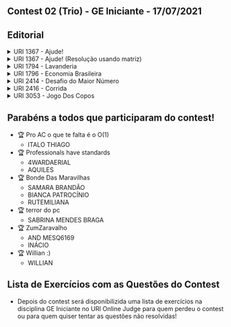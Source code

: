 ## Contest 02 (Trio) - GE Iniciante - 17/07/2021

## Editorial

<details>
    <summary> URI 1367 - Ajude! </summary>
<div markdown=1>

    Maratona de Programacao da SBC, Warm-Up 

```cpp
#include <bits/stdc++.h>

using namespace std;

int main(){
    int n;

    cin >> n;

    while (n != 0)
    {
        vector<int> incorreta(26), correta(26);
        char id;
        int t, acertos = 0, tempo = 0;
        string s;
        for (int i = 0; i < n; i++){
            cin >> id >> t >> s;

            if (s == "correct" and correta[id - 'A'] == 0)
                correta[id - 'A'] = t;
            if (s == "incorrect" and correta[id - 'A'] == 0)
                incorreta[id - 'A'] += 20;
        }
        for (int i = 0; i < 26; i++){
            if (correta[i] != 0){
                acertos++;
                tempo += correta[i] + incorreta[i];
            }
        }
        cout << acertos << " " << tempo << endl;
        cin >> n;
    }

    return 0;    
}
``` 

</div>
</details>

<details>
    <summary> URI 1367 - Ajude! (Resolução usando matriz) </summary>
<div markdown=1>

    Maratona de Programacao da SBC, Warm-Up 

```cpp
#include <bits/stdc++.h>

using namespace std;

int main()
{
    int n;

    cin >> n;

    while (n != 0)
    {
        vector<vector<int>> matriz(26, vector<int>(2));
        char id;
        int t, acertos = 0, tempo = 0;
        string s;
        for (int i = 0; i < n; i++)
        {
            cin >> id >> t >> s;

            if (s == "correct" and matriz[id - 'A'][0] == 0)
                matriz[id - 'A'][0] = t;
            if (s == "incorrect" and matriz[id - 'A'][0] == 0)
                matriz[id - 'A'][1] += 20;
        }
        for (int i = 0; i < 26; i++)
        {
            if (matriz[i][0] != 0)
            {
                acertos++;
                tempo += matriz[i][0] + matriz[i][1];
            }
        }
        cout << acertos << " " << tempo << endl;
        cin >> n;
    }

    return 0;
}
``` 

</div>
</details>

<details>
    <summary>URI 1794 - Lavanderia </summary>
<div markdown=1>

    CONTEST OFICIAL DE AQUECIMENTO DA OLIMPÍADA BRASILEIRA DE INFORMÁTICA 2015


```cpp
#include <bits/stdc++.h>

using namespace std;

int main(){
    int n, la, lb, sa, sb;
    cin >> n >> la >> lb >> sa >> sb;

    if (n >= la and n <= lb and n >= sa and n <= sb) cout << "possivel" << endl;
    else cout << "impossivel" << endl;

    return 0;    
}
``` 

</div>
</details>

<details>
    <summary>URI 1796 - Economia Brasileira </summary>
<div markdown=1>

    CONTEST OFICIAL DE AQUECIMENTO DA OLIMPÍADA BRASILEIRA DE INFORMÁTICA 2015

```cpp
#include <bits/stdc++.h>

using namespace std;

int main(){
    int n, satisfeito = 0, naosatisfeito = 0;
    cin >> n;

    for (int i = 0; i < n; i++){
        int q;
        cin >> q;
        if (q == 0) satisfeito++;
        else naosatisfeito++;
    }

    if (satisfeito > n/2) cout << "Y" << endl;
    else cout << "N" << endl;

    return 0;    
}
``` 

</div>
</details>

<details>
    <summary>URI 2414 - Desafio do Maior Número </summary>
<div markdown=1>

    OBI - Olimpíada Brasileira de Informática 2012 

```cpp
#include <bits/stdc++.h>

using namespace std;

int main(){
    
    int n, maior = 0;
    cin >> n;

    while (n != 0){
        maior = max(maior, n);
        cin >> n;
    }

    cout << maior << endl;
    
    return 0;    
}
``` 

</div>
</details>

<details>
    <summary>URI 2416 - Corrida </summary>
<div markdown=1>

     OBI - Olimpíada Brasileira de Informática 2012 

```cpp
#include <bits/stdc++.h>

using namespace std;

int main(){
    int c, n;
    cin >> c >> n;
    cout << c % n << endl;
}
``` 

</div>
</details>

<details>
    <summary>URI 3053 - Jogo Dos Copos </summary>
<div markdown=1>

     OBI - Olimpíada Brasileira de Informática 2019 - Nivel Júnior

```cpp
#include <bits/stdc++.h>

using namespace std;

int main(){
    int n; 
    char moeda;
    cin >> n >> moeda;
    for (int i = 0; i < n; i++){
        int jogada; 
        cin >> jogada;
        if (jogada == 1 and moeda == 'A') moeda = 'B';
        else if (jogada == 1 and moeda == 'B') moeda = 'A';
        else if (jogada == 2 and moeda == 'B') moeda = 'C';
        else if (jogada == 2 and moeda == 'C') moeda = 'B';
        else if (jogada == 3 and moeda == 'A') moeda = 'C';
        else if (jogada == 3 and moeda == 'C') moeda = 'A';
    }
    cout << moeda << endl;
    return 0;    
}
``` 

</div>
</details>


## Parabéns a todos que participaram do contest!

- 🏆 Pro AC o que te falta é o O(1)
  - ITALO THIAGO
- 🏆 Professionals have standards 
  - 4WARDAERIAL
  - AQUILES
- 🏆 Bonde Das Maravilhas
  - SAMARA BRANDÃO
  - BIANCA PATROCÍNIO
  - RUTEMILIANA
- 🏆 terror do pc
  -  SABRINA MENDES BRAGA
- 🏆 ZumZaravalho
  - AND MESQ6169
  - INÁCIO
- 🏆 Willian :)
  - WILLIAN

## Lista de Exercícios com as Questões do Contest
- Depois do contest será disponibilizida uma lista de exercícios na disciplina GE Iniciante no URI Online Judge para quem perdeu o contest ou para quem quiser tentar as questões não resolvidas!